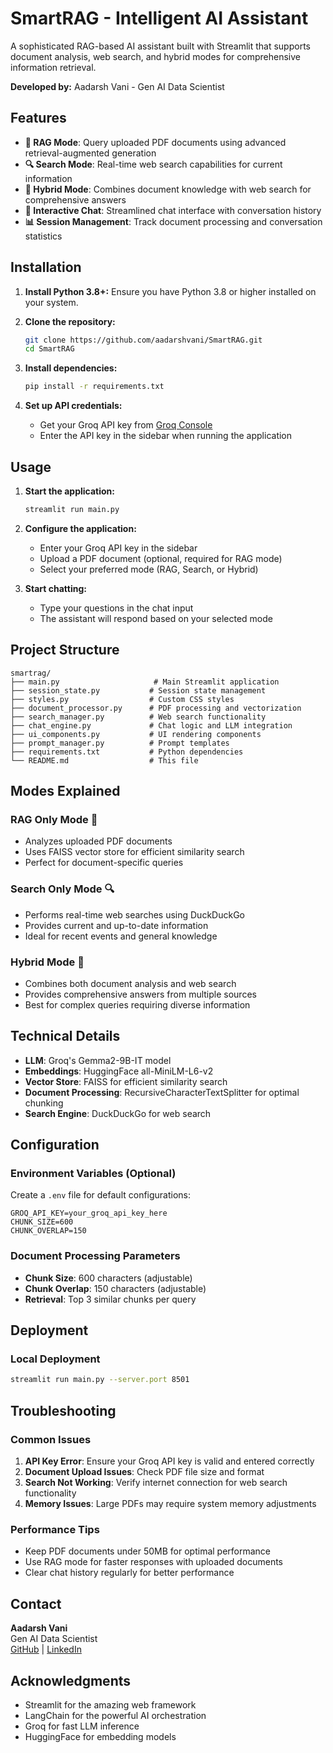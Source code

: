 # SmartRAG - Intelligent AI Assistant

A sophisticated RAG-based AI assistant built with Streamlit that supports document analysis, web search, and hybrid modes for comprehensive information retrieval.

**Developed by:** Aadarsh Vani - Gen AI Data Scientist

## Features

- **📄 RAG Mode**: Query uploaded PDF documents using advanced retrieval-augmented generation
- **🔍 Search Mode**: Real-time web search capabilities for current information
- **🔄 Hybrid Mode**: Combines document knowledge with web search for comprehensive answers
- **💬 Interactive Chat**: Streamlined chat interface with conversation history
- **📊 Session Management**: Track document processing and conversation statistics

## Installation

1. **Install Python 3.8+:**
   Ensure you have Python 3.8 or higher installed on your system.

2. **Clone the repository:**
   ```bash
   git clone https://github.com/aadarshvani/SmartRAG.git
   cd SmartRAG
   ```

3. **Install dependencies:**
   ```bash
   pip install -r requirements.txt
   ```

4. **Set up API credentials:**
   - Get your Groq API key from [Groq Console](https://console.groq.com/)
   - Enter the API key in the sidebar when running the application

## Usage

1. **Start the application:**
   ```bash
   streamlit run main.py
   ```

2. **Configure the application:**
   - Enter your Groq API key in the sidebar
   - Upload a PDF document (optional, required for RAG mode)
   - Select your preferred mode (RAG, Search, or Hybrid)

3. **Start chatting:**
   - Type your questions in the chat input
   - The assistant will respond based on your selected mode

## Project Structure

```
smartrag/
├── main.py                     # Main Streamlit application
├── session_state.py           # Session state management
├── styles.py                  # Custom CSS styles
├── document_processor.py      # PDF processing and vectorization
├── search_manager.py          # Web search functionality
├── chat_engine.py             # Chat logic and LLM integration
├── ui_components.py           # UI rendering components
├── prompt_manager.py          # Prompt templates
├── requirements.txt           # Python dependencies
└── README.md                  # This file
```

## Modes Explained

### RAG Only Mode 📄
- Analyzes uploaded PDF documents
- Uses FAISS vector store for efficient similarity search
- Perfect for document-specific queries

### Search Only Mode 🔍
- Performs real-time web searches using DuckDuckGo
- Provides current and up-to-date information
- Ideal for recent events and general knowledge

### Hybrid Mode 🔄
- Combines both document analysis and web search
- Provides comprehensive answers from multiple sources
- Best for complex queries requiring diverse information

## Technical Details

- **LLM**: Groq's Gemma2-9B-IT model
- **Embeddings**: HuggingFace all-MiniLM-L6-v2
- **Vector Store**: FAISS for efficient similarity search
- **Document Processing**: RecursiveCharacterTextSplitter for optimal chunking
- **Search Engine**: DuckDuckGo for web search

## Configuration

### Environment Variables (Optional)
Create a `.env` file for default configurations:
```env
GROQ_API_KEY=your_groq_api_key_here
CHUNK_SIZE=600
CHUNK_OVERLAP=150
```

### Document Processing Parameters
- **Chunk Size**: 600 characters (adjustable)
- **Chunk Overlap**: 150 characters (adjustable)
- **Retrieval**: Top 3 similar chunks per query

## Deployment

### Local Deployment
```bash
streamlit run main.py --server.port 8501
```

## Troubleshooting

### Common Issues

1. **API Key Error**: Ensure your Groq API key is valid and entered correctly
2. **Document Upload Issues**: Check PDF file size and format
3. **Search Not Working**: Verify internet connection for web search functionality
4. **Memory Issues**: Large PDFs may require system memory adjustments

### Performance Tips

- Keep PDF documents under 50MB for optimal performance
- Use RAG mode for faster responses with uploaded documents
- Clear chat history regularly for better performance

## Contact

**Aadarsh Vani**  
Gen AI Data Scientist  
[GitHub](https://github.com/aadarshvani) | [LinkedIn](https://www.linkedin.com/in/aadarsh-vani-a60a641a0/)

## Acknowledgments

- Streamlit for the amazing web framework
- LangChain for the powerful AI orchestration
- Groq for fast LLM inference
- HuggingFace for embedding models
